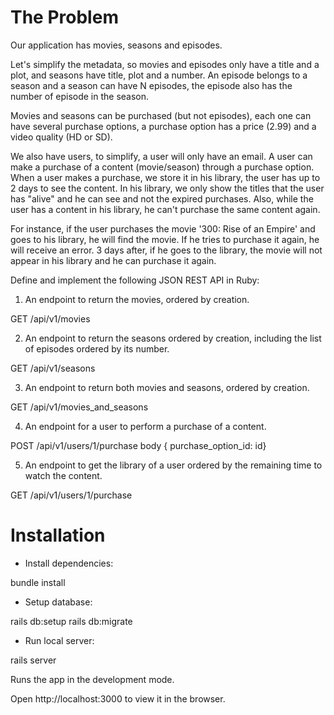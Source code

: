 # The Problem

Our application has movies, seasons and episodes.

Let's simplify the metadata, so movies and episodes only have a title and a plot, and seasons
have title, plot and a number. An episode belongs to a season and a season can have N episodes, the episode also has the number of episode in the season.

Movies and seasons can be purchased (but not episodes), each one can have several purchase options, a purchase option has a price (2.99) and
a video quality (HD or SD).

We also have users, to simplify, a user will only have an email.
A user can make a purchase of a content (movie/season) through a purchase option. When a user makes a purchase, we store it in his library, the user has up to 2 days to see the content.
In his library, we only show the titles that the user has "alive" and he can see and not the expired purchases.
Also, while the user has a content in his library, he can't purchase the same content again.

For instance, if the user purchases the movie '300: Rise of an Empire' and goes to his library, he will find the movie. If he tries to purchase it
again, he will receive an error. 3 days after, if he goes to the library, the movie will not appear in his library and he can purchase it again.

Define and implement the following JSON REST API in Ruby:

1. An endpoint to return the movies, ordered by creation.

  GET /api/v1/movies

2. An endpoint to return the seasons ordered by creation, including the list of episodes ordered by its number.

  GET /api/v1/seasons

3. An endpoint to return both movies and seasons, ordered by creation.

  GET /api/v1/movies_and_seasons

4. An endpoint for a user to perform a purchase of a content.

  POST /api/v1/users/1/purchase
  body { purchase_option_id: id}

5. An endpoint to get the library of a user ordered by the remaining time to watch the content.

  GET /api/v1/users/1/purchase

# Installation

- Install dependencies:

bundle install

- Setup database:

rails db:setup
rails db:migrate

- Run local server:

rails server

Runs the app in the development mode.

Open http://localhost:3000 to view it in the browser.